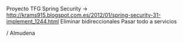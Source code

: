 Proyecto TFG
 	Spring Security -> http://krams915.blogspot.com.es/2012/01/spring-security-31-implement_1244.html 
	Eliminar bidireccionales
	Pasar todo a servicios

/ Almudena

